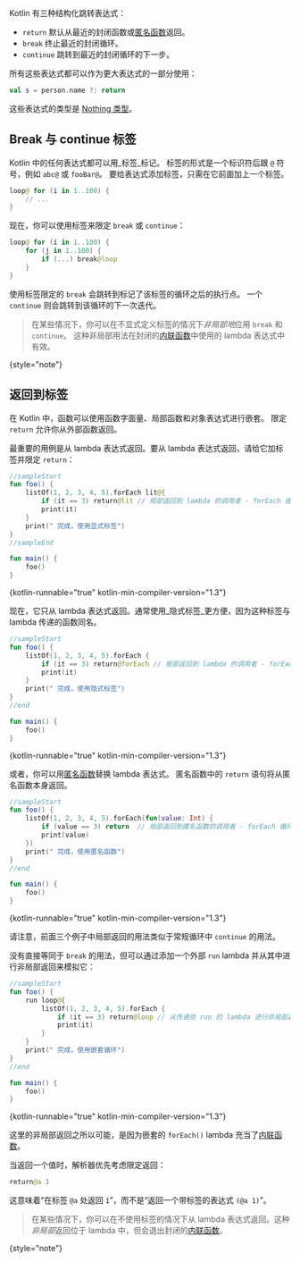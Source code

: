 [//]: # (title: 返回与跳转)

Kotlin 有三种结构化跳转表达式：

*   `return` 默认从最近的封闭函数或[匿名函数](lambdas.md#anonymous-functions)返回。
*   `break` 终止最近的封闭循环。
*   `continue` 跳转到最近的封闭循环的下一步。

所有这些表达式都可以作为更大表达式的一部分使用：

```kotlin
val s = person.name ?: return
```

这些表达式的类型是 [Nothing 类型](exceptions.md#the-nothing-type)。

## Break 与 continue 标签

Kotlin 中的任何表达式都可以用_标签_标记。
标签的形式是一个标识符后跟 `@` 符号，例如 `abc@` 或 `fooBar@`。
要给表达式添加标签，只需在它前面加上一个标签。

```kotlin
loop@ for (i in 1..100) {
    // ...
}
```

现在，你可以使用标签来限定 `break` 或 `continue`：

```kotlin
loop@ for (i in 1..100) {
    for (j in 1..100) {
        if (...) break@loop
    }
}
```

使用标签限定的 `break` 会跳转到标记了该标签的循环之后的执行点。
一个 `continue` 则会跳转到该循环的下一次迭代。

> 在某些情况下，你可以在不显式定义标签的情况下*非局部地*应用 `break` 和 `continue`。
> 这种非局部用法在封闭的[内联函数](inline-functions.md#break-and-continue)中使用的 lambda 表达式中有效。
>
{style="note"}

## 返回到标签

在 Kotlin 中，函数可以使用函数字面量、局部函数和对象表达式进行嵌套。
限定 `return` 允许你从外部函数返回。

最重要的用例是从 lambda 表达式返回。要从 lambda 表达式返回，请给它加标签并限定 `return`：

```kotlin
//sampleStart
fun foo() {
    listOf(1, 2, 3, 4, 5).forEach lit@{
        if (it == 3) return@lit // 局部返回到 lambda 的调用者 - forEach 循环
        print(it)
    }
    print(" 完成，使用显式标签")
}
//sampleEnd

fun main() {
    foo()
}
```
{kotlin-runnable="true" kotlin-min-compiler-version="1.3"}

现在，它只从 lambda 表达式返回。通常使用_隐式标签_更方便，因为这种标签与 lambda 传递的函数同名。

```kotlin
//sampleStart
fun foo() {
    listOf(1, 2, 3, 4, 5).forEach {
        if (it == 3) return@forEach // 局部返回到 lambda 的调用者 - forEach 循环
        print(it)
    }
    print(" 完成，使用隐式标签")
}
//end

fun main() {
    foo()
}
```
{kotlin-runnable="true" kotlin-min-compiler-version="1.3"}

或者，你可以用[匿名函数](lambdas.md#anonymous-functions)替换 lambda 表达式。
匿名函数中的 `return` 语句将从匿名函数本身返回。

```kotlin
//sampleStart
fun foo() {
    listOf(1, 2, 3, 4, 5).forEach(fun(value: Int) {
        if (value == 3) return  // 局部返回到匿名函数的调用者 - forEach 循环
        print(value)
    })
    print(" 完成，使用匿名函数")
}
//end

fun main() {
    foo()
}
```
{kotlin-runnable="true" kotlin-min-compiler-version="1.3"}

请注意，前面三个例子中局部返回的用法类似于常规循环中 `continue` 的用法。

没有直接等同于 `break` 的用法，但可以通过添加一个外部 `run` lambda 并从其中进行非局部返回来模拟它：

```kotlin
//sampleStart
fun foo() {
    run loop@{
        listOf(1, 2, 3, 4, 5).forEach {
            if (it == 3) return@loop // 从传递给 run 的 lambda 进行非局部返回
            print(it)
        }
    }
    print(" 完成，使用嵌套循环")
}
//end

fun main() {
    foo()
}
```
{kotlin-runnable="true" kotlin-min-compiler-version="1.3"}

这里的非局部返回之所以可能，是因为嵌套的 `forEach()` lambda 充当了[内联函数](inline-functions.md)。

当返回一个值时，解析器优先考虑限定返回：

```kotlin
return@a 1
```

这意味着“在标签 `@a` 处返回 `1`”，而不是“返回一个带标签的表达式 `(@a 1)`”。

> 在某些情况下，你可以在不使用标签的情况下从 lambda 表达式返回。这种*非局部*返回位于 lambda 中，但会退出封闭的[内联函数](inline-functions.md#returns)。
>
{style="note"}